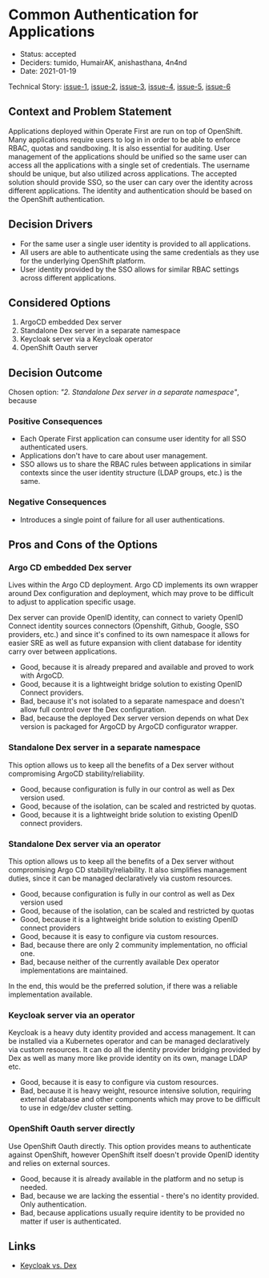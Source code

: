 # Common Authentication for Applications

- Status: accepted
- Deciders: tumido, HumairAK, anishasthana, 4n4nd
- Date: 2021-01-19

Technical Story: [issue-1](https://github.com/open-infrastructure-labs/ops-issues/issues/10), [issue-2](https://github.com/operate-first/apps/issues/65), [issue-3](https://github.com/operate-first/apps/issues/48), [issue-4](https://github.com/operate-first/apps/issues/47), [issue-5](https://github.com/operate-first/apps/issues/39), [issue-6](https://github.com/operate-first/apps/issues/37)

## Context and Problem Statement

Applications deployed within Operate First are run on top of OpenShift. Many applications require users to log in in order to be able to enforce RBAC, quotas and sandboxing. It is also essential for auditing. User management of the applications should be unified so the same user can access all the applications with a single set of credentials. The username should be unique, but also utilized across applications. The accepted solution should provide SSO, so the user can cary over the identity across different applications. The identity and authentication should be based on the OpenShift authentication.

## Decision Drivers

- For the same user a single user identity is provided to all applications.
- All users are able to authenticate using the same credentials as they use for the underlying OpenShift platform.
- User identity provided by the SSO allows for similar RBAC settings across different applications.

## Considered Options

1. ArgoCD embedded Dex server
2. Standalone Dex server in a separate namespace
3. Keycloak server via a Keycloak operator
4. OpenShift Oauth server

## Decision Outcome

Chosen option: _"2. Standalone Dex server in a separate namespace"_, because

### Positive Consequences

- Each Operate First application can consume user identity for all SSO authenticated users.
- Applications don't have to care about user management.
- SSO allows us to share the RBAC rules between applications in similar contexts since the user identity structure (LDAP groups, etc.) is the same.

### Negative Consequences

- Introduces a single point of failure for all user authentications.

## Pros and Cons of the Options

### Argo CD embedded Dex server

Lives within the Argo CD deployment. Argo CD implements its own wrapper around Dex configuration and deployment, which may prove to be difficult to adjust to application specific usage.

Dex server can provide OpenID identity, can connect to variety OpenID Connect identity sources connectors (Openshift, Github, Google, SSO providers, etc.) and since it's confined to its own namespace it allows for easier SRE as well as future expansion with client database for identity carry over between applications.

- Good, because it is already prepared and available and proved to work with ArgoCD.
- Good, because it is a lightweight bridge solution to existing OpenID Connect providers.
- Bad, because it's not isolated to a separate namespace and doesn't allow full control over the Dex configuration.
- Bad, because the deployed Dex server version depends on what Dex version is packaged for ArgoCD by ArgoCD configurator wrapper.

### Standalone Dex server in a separate namespace

This option allows us to keep all the benefits of a Dex server without compromising ArgoCD stability/reliability.

- Good, because configuration is fully in our control as well as Dex version used.
- Good, because of the isolation, can be scaled and restricted by quotas.
- Good, because it is a lightweight bride solution to existing OpenID connect providers.

### Standalone Dex server via an operator

This option allows us to keep all the benefits of a Dex server without compromising Argo CD stability/reliability. It also simplifies management duties, since it can be managed declaratively via custom resources.

- Good, because configuration is fully in our control as well as Dex version used
- Good, because of the isolation, can be scaled and restricted by quotas
- Good, because it is a lightweight bride solution to existing OpenID connect providers
- Good, because it is easy to configure via custom resources.
- Bad, because there are only 2 community implementation, no official one.
- Bad, because neither of the currently available Dex operator implementations are maintained.

In the end, this would be the preferred solution, if there was a reliable implementation available.

### Keycloak server via an operator

Keycloak is a heavy duty identity provided and access management. It can be installed via a Kubernetes operator and can be managed declaratively via custom resources. It can do all the identity provider bridging provided by Dex as well as many more like provide identity on its own, manage LDAP etc.

- Good, because it is easy to configure via custom resources.
- Bad, because it is heavy weight, resource intensive solution, requiring external database and other components which may prove to be difficult to use in edge/dev cluster setting.

### OpenShift Oauth server directly

Use OpenShift Oauth directly. This option provides means to authenticate against OpenShift, however OpenShift itself doesn't provide OpenID identity and relies on external sources.

- Good, because it is already available in the platform and no setup is needed.
- Bad, because we are lacking the essential - there's no identity provided. Only authentication.
- Bad, because applications usually require identity to be provided no matter if user is authenticated.

## Links

- [Keycloak vs. Dex](https://medium.com/@sct10876/keycloak-vs-dex-71f7fab29919)

<!-- markdownlint-disable-file MD013 -->
